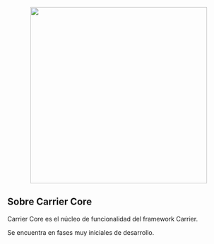 <p align="center"><a href="https://github.com/juancrrn/carrier" target="_blank"><img src="https://juancrrn.io/img/carrier-logo-rgb-red.svg" width="400"></a></p>

## Sobre Carrier Core

Carrier Core es el núcleo de funcionalidad del framework Carrier.

Se encuentra en fases muy iniciales de desarrollo.